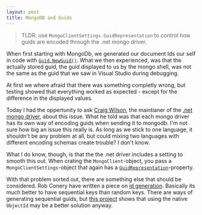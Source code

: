 ```yaml
---
layout: post
title: MongoDB and Guids
---
```


> TLDR: use `MongoClientSettings.GuidRepresentation` to control how guids are encoded through the .net mongo driver. 

When first starting with MongoDb, we generated our document Ids our self in code with [`Guid.NewGuid()`](msdn.microsoft.com/en-us/library/system.guid.newguid.aspx). What we then experienced, was that the actually stored guid, the guid displayed to us by the mongo shell, was not the same as the guid that we saw in Visual Studio during debugging.

At first we where afraid that there was something completly wrong, but testing showed that everything worked as expected - except for the difference in the displayed values.

Today I had the oppertunity to ask [Craig Wilson](github.com/craiggwilson), the maintianer of the [.net mongo driver](docs.mongodb.org/ecosystem/drivers/csharp), about this issue. What he told was that each mongo driver has its own way of encoding guids when sending it to mongodb. I'm not sure how big an issue this really is. As long as we stick to one language, it shouldn't be any problem at all, but could mixing two languages with different encoding schemas create trouble? I don't know.

What I do know, though, is that the the .net driver includes a setting to smooth this out. When crating the `MongoClient`-object, you pass a `MongoClientSettings`-object that again has a [`GuidRepresentation`](http://api.mongodb.org/csharp/current/?topic=html/d73d605b-11a8-222c-6937-347ffdab2c63.htm)-property. 

With that problem sorted out, there are something else that should be considered. Rob Conery have written a piece on [id generation](http://www.wekeroad.com/2014/05/29/a-better-id-generator-for-postgresql/). Basically its much better to have sequential keys than random keys. There are ways of generating sequential guids, but [this project](https://github.com/Restuta/mongo.Guid-vs-ObjectId-performance) shows that using the native `ObjectId` may be a better solution anyway. 